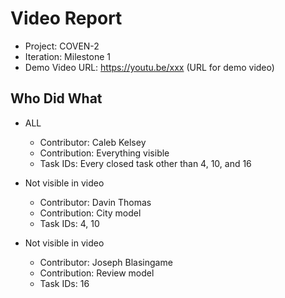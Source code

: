 # Video Report

- Project: COVEN-2
- Iteration: Milestone 1
- Demo Video URL: <https://youtu.be/xxx> (URL for demo video)

## Who Did What

- ALL
  - Contributor: Caleb Kelsey
  - Contribution: Everything visible
  - Task IDs: Every closed task other than 4, 10, and 16

- Not visible in video
  - Contributor: Davin Thomas
  - Contribution: City model
  - Task IDs: 4, 10


- Not visible in video
  - Contributor: Joseph Blasingame
  - Contribution: Review model
  - Task IDs: 16
